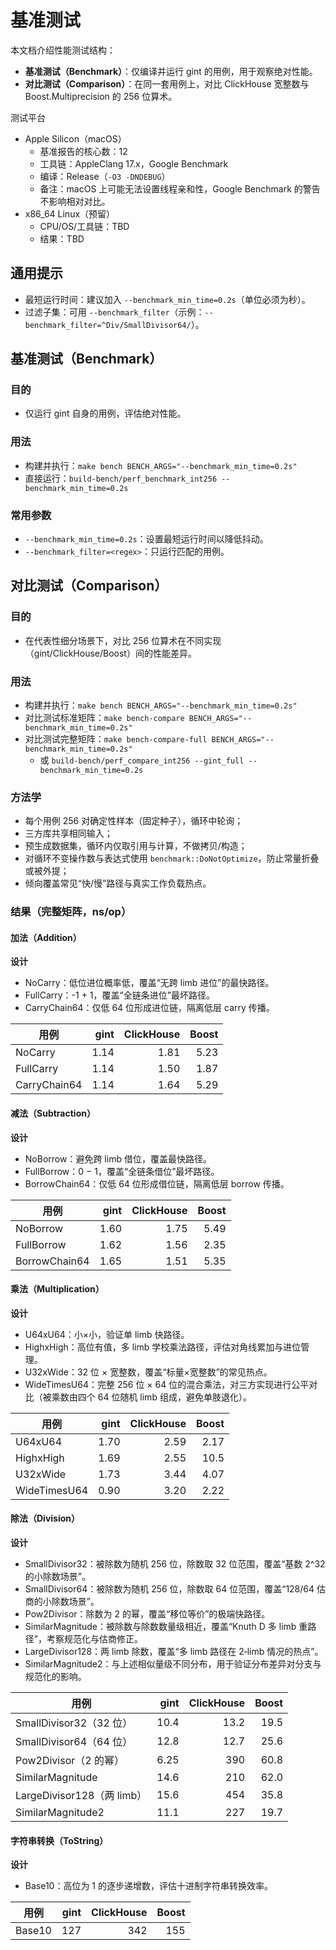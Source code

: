 # 基准测试

本文档介绍性能测试结构：
- **基准测试（Benchmark）**：仅编译并运行 gint 的用例，用于观察绝对性能。
- **对比测试（Comparison）**：在同一套用例上，对比 ClickHouse 宽整数与 Boost.Multiprecision 的 256 位算术。

测试平台
- Apple Silicon（macOS）
  - 基准报告的核心数：12
  - 工具链：AppleClang 17.x，Google Benchmark
  - 编译：Release（`-O3 -DNDEBUG`）
  - 备注：macOS 上可能无法设置线程亲和性，Google Benchmark 的警告不影响相对对比。
- x86_64 Linux（预留）
  - CPU/OS/工具链：TBD
  - 结果：TBD

## 通用提示
- 最短运行时间：建议加入 `--benchmark_min_time=0.2s`（单位必须为秒）。
- 过滤子集：可用 `--benchmark_filter`（示例：`--benchmark_filter=^Div/SmallDivisor64/`）。

## 基准测试（Benchmark）

### 目的
- 仅运行 gint 自身的用例，评估绝对性能。

### 用法
- 构建并执行：`make bench BENCH_ARGS="--benchmark_min_time=0.2s"`
- 直接运行：`build-bench/perf_benchmark_int256 --benchmark_min_time=0.2s`

### 常用参数
- `--benchmark_min_time=0.2s`：设置最短运行时间以降低抖动。
- `--benchmark_filter=<regex>`：只运行匹配的用例。

## 对比测试（Comparison）

### 目的
- 在代表性细分场景下，对比 256 位算术在不同实现（gint/ClickHouse/Boost）间的性能差异。

### 用法
- 构建并执行：`make bench BENCH_ARGS="--benchmark_min_time=0.2s"`
- 对比测试标准矩阵：`make bench-compare BENCH_ARGS="--benchmark_min_time=0.2s"`
- 对比测试完整矩阵：`make bench-compare-full BENCH_ARGS="--benchmark_min_time=0.2s"`
  - 或 `build-bench/perf_compare_int256 --gint_full --benchmark_min_time=0.2s`

### 方法学
- 每个用例 256 对确定性样本（固定种子），循环中轮询；
- 三方库共享相同输入；
- 预生成数据集，循环内仅取引用与计算，不做拷贝/构造；
- 对循环不变操作数与表达式使用 `benchmark::DoNotOptimize`，防止常量折叠或被外提；
- 倾向覆盖常见“快/慢”路径与真实工作负载热点。

### 结果（完整矩阵，ns/op）

#### 加法（Addition）

**设计**
- NoCarry：低位进位概率低，覆盖“无跨 limb 进位”的最快路径。
- FullCarry：-1 + 1，覆盖“全链条进位”最坏路径。
- CarryChain64：仅低 64 位形成进位链，隔离低层 carry 传播。

| 用例            | gint | ClickHouse | Boost |
| --------------- | ---: | ---------: | ----: |
| NoCarry         | 1.14 |       1.81 |  5.23 |
| FullCarry       | 1.14 |       1.50 |  1.87 |
| CarryChain64    | 1.14 |       1.64 |  5.29 |

#### 减法（Subtraction）

**设计**
- NoBorrow：避免跨 limb 借位，覆盖最快路径。
- FullBorrow：0 − 1，覆盖“全链条借位”最坏路径。
- BorrowChain64：仅低 64 位形成借位链，隔离低层 borrow 传播。

| 用例            | gint | ClickHouse | Boost |
| --------------- | ---: | ---------: | ----: |
| NoBorrow        | 1.60 |       1.75 |  5.49 |
| FullBorrow      | 1.62 |       1.56 |  2.35 |
| BorrowChain64   | 1.65 |       1.51 |  5.35 |

#### 乘法（Multiplication）

**设计**
- U64xU64：小×小，验证单 limb 快路径。
- HighxHigh：高位有值，多 limb 学校乘法路径，评估对角线累加与进位管理。
- U32xWide：32 位 × 宽整数，覆盖“标量×宽整数”的常见热点。
- WideTimesU64：完整 256 位 × 64 位的混合乘法，对三方实现进行公平对比（被乘数由四个 64 位随机 limb 组成，避免单肢退化）。

| 用例        | gint | ClickHouse | Boost |
| ----------- | ---: | ---------: | ----: |
| U64xU64     | 1.70 |       2.59 |  2.17 |
| HighxHigh   | 1.69 |       2.55 | 10.5  |
| U32xWide    | 1.73 |       3.44 |  4.07 |
| WideTimesU64| 0.90 |       3.20 |  2.22 |

#### 除法（Division）

**设计**
- SmallDivisor32：被除数为随机 256 位，除数取 32 位范围，覆盖“基数 2^32 的小除数场景”。
- SmallDivisor64：被除数为随机 256 位，除数取 64 位范围，覆盖“128/64 估商的小除数场景”。
- Pow2Divisor：除数为 2 的幂，覆盖“移位等价”的极端快路径。
- SimilarMagnitude：被除数与除数数量级相近，覆盖“Knuth D 多 limb 重路径”，考察规范化与估商修正。
- LargeDivisor128：两 limb 除数，覆盖“多 limb 路径在 2‑limb 情况的热点”。
- SimilarMagnitude2：与上述相似量级不同分布，用于验证分布差异对分支与规范化的影响。

| 用例                       | gint | ClickHouse | Boost |
| -------------------------- | ---: | ---------: | ----: |
| SmallDivisor32（32 位）    | 10.4 |       13.2 |  19.5 |
| SmallDivisor64（64 位）    | 12.8 |       12.7 |  25.6 |
| Pow2Divisor（2 的幂）      | 6.25 |        390 |  60.8 |
| SimilarMagnitude           | 14.6 |        210 |  62.0 |
| LargeDivisor128（两 limb） | 15.6 |        454 |  35.8 |
| SimilarMagnitude2          | 11.1 |        227 |  19.7 |


#### 字符串转换（ToString）

**设计**
- Base10：高位为 1 的逐步递增数，评估十进制字符串转换效率。

| 用例    | gint | ClickHouse | Boost |
| ------- | ---: | ---------: | ----: |
| Base10  | 127  |       342  |   155 |
